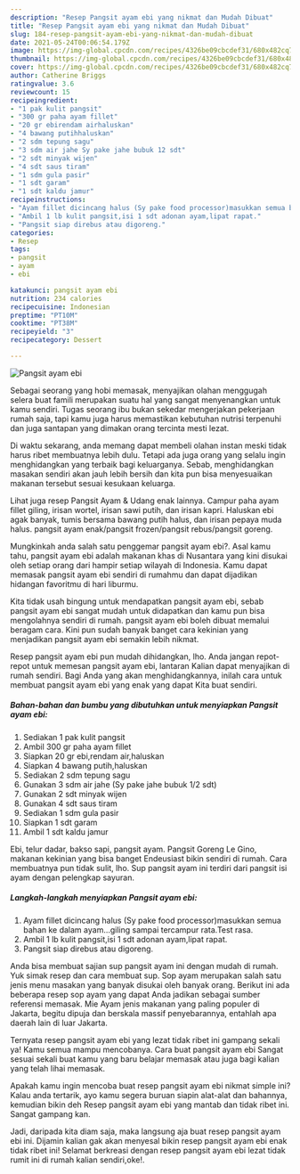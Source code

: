 ```yaml
---
description: "Resep Pangsit ayam ebi yang nikmat dan Mudah Dibuat"
title: "Resep Pangsit ayam ebi yang nikmat dan Mudah Dibuat"
slug: 184-resep-pangsit-ayam-ebi-yang-nikmat-dan-mudah-dibuat
date: 2021-05-24T00:06:54.179Z
image: https://img-global.cpcdn.com/recipes/4326be09cbcdef31/680x482cq70/pangsit-ayam-ebi-foto-resep-utama.jpg
thumbnail: https://img-global.cpcdn.com/recipes/4326be09cbcdef31/680x482cq70/pangsit-ayam-ebi-foto-resep-utama.jpg
cover: https://img-global.cpcdn.com/recipes/4326be09cbcdef31/680x482cq70/pangsit-ayam-ebi-foto-resep-utama.jpg
author: Catherine Briggs
ratingvalue: 3.6
reviewcount: 15
recipeingredient:
- "1 pak kulit pangsit"
- "300 gr paha ayam fillet"
- "20 gr ebirendam airhaluskan"
- "4 bawang putihhaluskan"
- "2 sdm tepung sagu"
- "3 sdm air jahe Sy pake jahe bubuk 12 sdt"
- "2 sdt minyak wijen"
- "4 sdt saus tiram"
- "1 sdm gula pasir"
- "1 sdt garam"
- "1 sdt kaldu jamur"
recipeinstructions:
- "Ayam fillet dicincang halus (Sy pake food processor)masukkan semua bahan ke dalam ayam...giling sampai tercampur rata.Test rasa."
- "Ambil 1 lb kulit pangsit,isi 1 sdt adonan ayam,lipat rapat."
- "Pangsit siap direbus atau digoreng."
categories:
- Resep
tags:
- pangsit
- ayam
- ebi

katakunci: pangsit ayam ebi 
nutrition: 234 calories
recipecuisine: Indonesian
preptime: "PT10M"
cooktime: "PT38M"
recipeyield: "3"
recipecategory: Dessert

---
```



![Pangsit ayam ebi](https://img-global.cpcdn.com/recipes/4326be09cbcdef31/680x482cq70/pangsit-ayam-ebi-foto-resep-utama.jpg)

Sebagai seorang yang hobi memasak, menyajikan olahan menggugah selera buat famili merupakan suatu hal yang sangat menyenangkan untuk kamu sendiri. Tugas seorang ibu bukan sekedar mengerjakan pekerjaan rumah saja, tapi kamu juga harus memastikan kebutuhan nutrisi terpenuhi dan juga santapan yang dimakan orang tercinta mesti lezat.

Di waktu  sekarang, anda memang dapat membeli olahan instan meski tidak harus ribet membuatnya lebih dulu. Tetapi ada juga orang yang selalu ingin menghidangkan yang terbaik bagi keluarganya. Sebab, menghidangkan masakan sendiri akan jauh lebih bersih dan kita pun bisa menyesuaikan makanan tersebut sesuai kesukaan keluarga. 

Lihat juga resep Pangsit Ayam &amp; Udang enak lainnya. Campur paha ayam fillet giling, irisan wortel, irisan sawi putih, dan irisan kapri. Haluskan ebi agak banyak, tumis bersama bawang putih halus, dan irisan pepaya muda halus. pangsit ayam enak/pangsit frozen/pangsit rebus/pangsit goreng.

Mungkinkah anda salah satu penggemar pangsit ayam ebi?. Asal kamu tahu, pangsit ayam ebi adalah makanan khas di Nusantara yang kini disukai oleh setiap orang dari hampir setiap wilayah di Indonesia. Kamu dapat memasak pangsit ayam ebi sendiri di rumahmu dan dapat dijadikan hidangan favoritmu di hari liburmu.

Kita tidak usah bingung untuk mendapatkan pangsit ayam ebi, sebab pangsit ayam ebi sangat mudah untuk didapatkan dan kamu pun bisa mengolahnya sendiri di rumah. pangsit ayam ebi boleh dibuat memalui beragam cara. Kini pun sudah banyak banget cara kekinian yang menjadikan pangsit ayam ebi semakin lebih nikmat.

Resep pangsit ayam ebi pun mudah dihidangkan, lho. Anda jangan repot-repot untuk memesan pangsit ayam ebi, lantaran Kalian dapat menyajikan di rumah sendiri. Bagi Anda yang akan menghidangkannya, inilah cara untuk membuat pangsit ayam ebi yang enak yang dapat Kita buat sendiri.

<!--inarticleads1-->

##### Bahan-bahan dan bumbu yang dibutuhkan untuk menyiapkan Pangsit ayam ebi:

1. Sediakan 1 pak kulit pangsit
1. Ambil 300 gr paha ayam fillet
1. Siapkan 20 gr ebi,rendam air,haluskan
1. Siapkan 4 bawang putih,haluskan
1. Sediakan 2 sdm tepung sagu
1. Gunakan 3 sdm air jahe (Sy pake jahe bubuk 1/2 sdt)
1. Gunakan 2 sdt minyak wijen
1. Gunakan 4 sdt saus tiram
1. Sediakan 1 sdm gula pasir
1. Siapkan 1 sdt garam
1. Ambil 1 sdt kaldu jamur


Ebi, telur dadar, bakso sapi, pangsit ayam. Pangsit Goreng Le Gino, makanan kekinian yang bisa banget Endeusiast bikin sendiri di rumah. Cara membuatnya pun tidak sulit, lho. Sup pangsit ayam ini terdiri dari pangsit isi ayam dengan pelengkap sayuran. 

<!--inarticleads2-->

##### Langkah-langkah menyiapkan Pangsit ayam ebi:

1. Ayam fillet dicincang halus (Sy pake food processor)masukkan semua bahan ke dalam ayam...giling sampai tercampur rata.Test rasa.
1. Ambil 1 lb kulit pangsit,isi 1 sdt adonan ayam,lipat rapat.
1. Pangsit siap direbus atau digoreng.


Anda bisa membuat sajian sup pangsit ayam ini dengan mudah di rumah. Yuk simak resep dan cara membuat sup. Sop ayam merupakan salah satu jenis menu masakan yang banyak disukai oleh banyak orang. Berikut ini ada beberapa resep sop ayam yang dapat Anda jadikan sebagai sumber referensi memasak. Mie Ayam jenis makanan yang paling populer di Jakarta, begitu dipuja dan berskala massif penyebarannya, entahlah apa daerah lain di luar Jakarta. 

Ternyata resep pangsit ayam ebi yang lezat tidak ribet ini gampang sekali ya! Kamu semua mampu mencobanya. Cara buat pangsit ayam ebi Sangat sesuai sekali buat kamu yang baru belajar memasak atau juga bagi kalian yang telah lihai memasak.

Apakah kamu ingin mencoba buat resep pangsit ayam ebi nikmat simple ini? Kalau anda tertarik, ayo kamu segera buruan siapin alat-alat dan bahannya, kemudian bikin deh Resep pangsit ayam ebi yang mantab dan tidak ribet ini. Sangat gampang kan. 

Jadi, daripada kita diam saja, maka langsung aja buat resep pangsit ayam ebi ini. Dijamin kalian gak akan menyesal bikin resep pangsit ayam ebi enak tidak ribet ini! Selamat berkreasi dengan resep pangsit ayam ebi lezat tidak rumit ini di rumah kalian sendiri,oke!.

